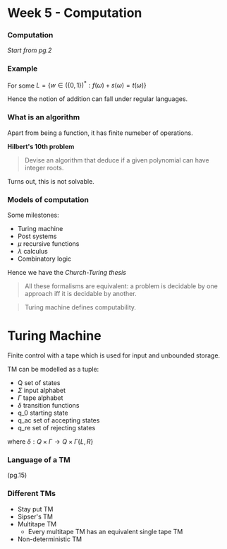 # Week 5 - Computation

### Computation
*Start from pg.2*

### Example
For some $L = \{w \in (\{0, 1\})^* : f(\omega) + s(\omega) = t(\omega)\}$

Hence the notion of addition can fall under regular languages.

### What is an algorithm
Apart from being a function, it has finite numeber of operations.

**Hilbert's 10th problem**

> Devise an algorithm that deduce if a given polynomial can have integer roots.

Turns out, this is not solvable.

### Models of computation
Some milestones:

- Turing machine
- Post systems
- $\mu$ recursive functions
- $\lambda$ calculus
- Combinatory logic

Hence we have the *Church-Turing thesis*

> All these formalisms are equivalent: a problem is decidable by one approach iff it is decidable by another.

> Turing machine defines computability.


# Turing Machine

Finite control with a tape which is used for input and unbounded storage.

TM can be modelled as a tuple:
- Q                     set of states
- $\Sigma$              input alphabet
- $\Gamma$              tape alphabet
- $\delta$              transition functions
- q_0                   starting state
- q_ac                  set of accepting states
- q_re                  set of rejecting states

where $\delta: Q \times \Gamma \rightarrow Q \times \Gamma \{L, R\}$

### Language of a TM
(pg.15)

### Different TMs

- Stay put TM
- Sipser's TM
- Multitape TM
    - Every multitape TM has an equivalent single tape TM
- Non-deterministic TM
